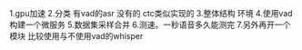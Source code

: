 1.gpu加速
2.分类 有vad的asr 没有的 ctc类似实现的
3.整体结构 环境
4.使用vad构建一个微服务
5.数据集采样合并
6.测速。一秒语音多久能测完
7.另外再开一个模块 比较使用与不使用vad的whisper